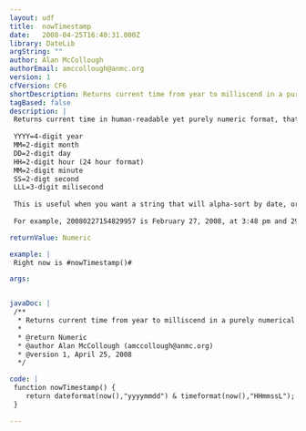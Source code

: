 ```yaml
---
layout: udf
title:  nowTimestamp
date:   2008-04-25T16:40:31.000Z
library: DateLib
argString: ""
author: Alan McCollough
authorEmail: amccollough@anmc.org
version: 1
cfVersion: CF6
shortDescription: Returns current time from year to milliscend in a purely numerical format.
tagBased: false
description: |
 Returns current time in human-readable yet purely numeric format, that format being YYYYMMDDHHMMSSLLL 
 
 YYYY=4-digit year
 MM=2-digit month
 DD=2-digit day
 HH=2-digit hour (24 hour format)
 MM=2-digit minute
 SS=2-digt second
 LLL=3-digit milisecond 
 
 This is useful when you want a string that will alpha-sort by date, or when you want an easy-to-read or at least easy-to-parse timestamp as part of a filename. 
 
 For example, 20080227154829957 is February 27, 2008, at 3:48 pm and 29.957 milliseconds.

returnValue: Numeric

example: |
 Right now is #nowTimestamp()#

args:


javaDoc: |
 /**
  * Returns current time from year to milliscend in a purely numerical format.
  * 
  * @return Numeric 
  * @author Alan McCollough (amccollough@anmc.org) 
  * @version 1, April 25, 2008 
  */

code: |
 function nowTimestamp() {
    return dateformat(now(),"yyyymmdd") & timeformat(now(),"HHmmssL");
 }

---
```


